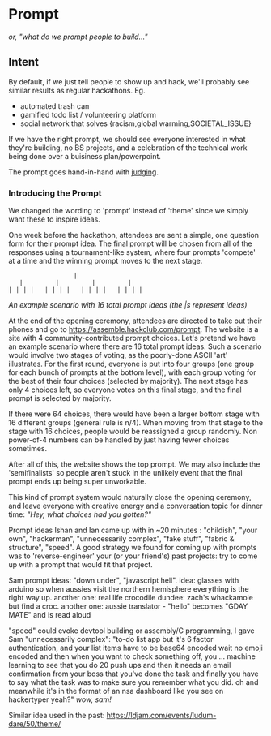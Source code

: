 # Prompt

_or, "what do we prompt people to build..."_

## Intent

By default, if we just tell people to show up and hack, we'll probably see similar results as regular hackathons. Eg.

- automated trash can
- gamified todo list / volunteering platform
- social network that solves {racism,global warming,SOCIETAL_ISSUE}

If we have the right prompt, we should see everyone interested in what they're building, no BS projects, and a celebration of the technical work being done over a buisiness plan/powerpoint.

The prompt goes hand-in-hand with [judging](judging.md).

### Introducing the Prompt

We changed the wording to 'prompt' instead of 'theme' since we simply want these to inspire ideas.

One week before the hackathon, attendees are sent a simple, one question form for their prompt idea. The final prompt will be chosen from all of the responses using a tournament-like system, where four prompts 'compete' at a time and the winning prompt moves to the next stage.

```
                  |
   |         |         |         |
| | | |   | | | |   | | | |   | | | |
```
_An example scenario with 16 total prompt ideas (the |s represent ideas)_

At the end of the opening ceremony, attendees are directed to take out their phones and go to https://assemble.hackclub.com/prompt. The website is a site with 4 community-contributed prompt choices. Let's pretend we have an example scenario where there are 16 total prompt ideas. Such a scenario would involve two stages of voting, as the poorly-done ASCII 'art' illustrates. For the first round, everyone is put into four groups (one group for each bunch of prompts at the bottom level), with each group voting for the best of their four choices (selected by majority). The next stage has only 4 choices left, so everyone votes on this final stage, and the final prompt is selected by majority. 

If there were 64 choices, there would have been a larger bottom stage with 16 different groups (general rule is n/4). When moving from that stage to the stage with 16 choices, people would be reassigned a group randomly. Non power-of-4 numbers can be handled by just having fewer choices sometimes.

After all of this, the website shows the top prompt. We may also include the 'semifinalists' so people aren't stuck in the unlikely event that the final prompt ends up being super unworkable.

This kind of prompt system would naturally close the opening ceremony, and leave everyone with creative energy and a conversation topic for dinner time: _"Hey, what choices had you gotten?"_

Prompt ideas Ishan and Ian came up with in ~20 minutes : "childish", "your own", "hackerman", "unnecessarily complex", "fake stuff", "fabric & structure", "speed". A good strategy we found for coming up with prompts was to 'reverse-engineer' your (or your friend's) past projects: try to come up with a prompt that would fit that project. 

Sam prompt ideas: "down under", "javascript hell". idea: glasses with arduino so when aussies visit the northern hemisphere everything is the right way up. another one: real life crocodile dundee: zach's whackamole but find a croc. another one: aussie translator - "hello" becomes "GDAY MATE" and is read aloud

"speed" could evoke devtool building or assembly/C programming, I gave Sam "unnecessarily complex": "to-do list app but it's 6 factor authentication, and your list items have to be base64 encoded wait no emoji encoded and then when you want to check something off, you ... machine learning to see that you do 20 push ups and then it needs an email confirmation from your boss that you've done the task and finally you have to say what the task was to make sure you remember what you did. oh and meanwhile it's in the format of an nsa dashboard like you see on hackertyper yeah?" _wow, sam!_

Similar idea used in the past: https://ldjam.com/events/ludum-dare/50/theme/
